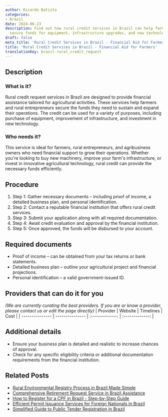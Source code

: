 ```yaml
---
author: Ricardo Batista
categories:
- Brazil
date: 2024-06-23
description: Find out how rural credit services in Brazil can help farmers and entrepreneurs
  secure funds for equipment, infrastructure upgrades, and new technology.
draft: false
meta_title: 'Rural Credit Services in Brazil - Financial Aid for Farmers'
title: 'Rural Credit Services in Brazil - Financial Aid for Farmers'
translationKey: brazil-rural_credit_request
---
```



## Description
### What is it?
Rural credit request services in Brazil are designed to provide financial assistance tailored for agricultural activities. These services help farmers and rural entrepreneurs secure the funds they need to sustain and expand their operations. The credit can be used for a variety of purposes, including purchase of equipment, improvement of infrastructure, and investment in new technology.

### Who needs it?
This service is ideal for farmers, rural entrepreneurs, and agribusiness owners who need financial support to grow their operations. Whether you're looking to buy new machinery, improve your farm's infrastructure, or invest in innovative agricultural technology, rural credit can provide the necessary funds efficiently.

## Procedure

1. Step 1: Gather necessary documents – including proof of income, a detailed business plan, and personal identification.
2. Step 2: Contact a reputable financial institution that offers rural credit services.
3. Step 3: Submit your application along with all required documentation.
4. Step 4: Await credit evaluation and approval by the financial institution.
5. Step 5: Once approved, the funds will be disbursed to your account.


## Required documents

- Proof of income – can be obtained from your tax returns or bank statements.
- Detailed business plan – outline your agricultural project and financial projections.
- Personal identification – a valid government-issued ID.


## Providers that can do it for you
_(We are currently curating the best providers. If you are or know a provider, please contact us or edit the page directly)_
| Provider        |     Website     |     Timelines    |       Cost      |
| --------------- | --------------- |  :-------------: | :-------------: |

## Additional details

- Ensure your business plan is detailed and realistic to increase chances of approval.
- Check for any specific eligibility criteria or additional documentation requirements from the financial institution.

## Related Posts

- [Rural Environmental Registry Process in Brazil Made Simple](https://tramitit.com/guides/brazil/rural_environmental_registry/)
- [Comprehensive Retirement Request Service in Brazil Assistance](https://tramitit.com/guides/brazil/retirement_request/)
- [How to Register for a CPF in Brazil - Step-by-Step Guide](https://tramitit.com/guides/brazil/cpf_registration/)
- [Efficient Permit Issuance Services for Foreign Nationals in Brazil](https://tramitit.com/guides/brazil/permit_issuance/)
- [Simplified Guide to Public Tender Registration in Brazil](https://tramitit.com/guides/brazil/public_tender_registration/)